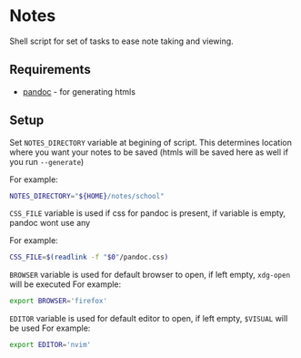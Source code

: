 # Notes

Shell script for set of tasks to ease note taking and viewing.

## Requirements

* [ pandoc](https://pandoc.org/) - for generating htmls

## Setup

Set `NOTES_DIRECTORY` variable at begining of script. This determines location where you want your notes to be saved (htmls will be saved here as well if you run `--generate`)

For example:

```sh
NOTES_DIRECTORY="${HOME}/notes/school"
```

`CSS_FILE` variable is used if css for pandoc is present, if variable is empty, pandoc wont use any

For example:

```sh
CSS_FILE=$(readlink -f "$0"/pandoc.css)
```

`BROWSER` variable is used for default browser to open, if left empty, `xdg-open` will be executed
For example:

```sh
export BROWSER='firefox'
```

`EDITOR` variable is used for default editor to open, if left empty, `$VISUAL` will be used
For example:

```sh
export EDITOR='nvim'
```

